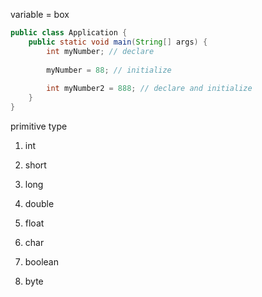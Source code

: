 variable = box

```java
public class Application {
    public static void main(String[] args) {
        int myNumber; // declare
        
        myNumber = 88; // initialize
        
        int myNumber2 = 888; // declare and initialize
    }
}
```

primitive type
1. int
2. short
3. long  


4. double
5. float


6. char
7. boolean


8. byte